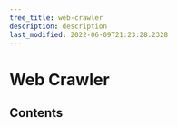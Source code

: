 ```yaml
---
tree_title: web-crawler
description: description
last_modified: 2022-06-09T21:23:28.2328
---
```


# Web Crawler

## Contents
